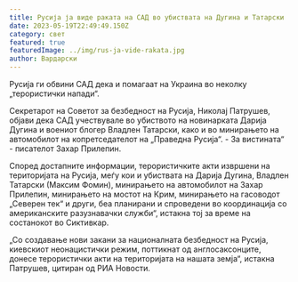 ```yaml
---
title: Русија ја виде раката на САД во убиствата на Дугина и Татарски
date: 2023-05-19T22:49:49.150Z
category: свет
featured: true
featuredImage: ../img/rus-ja-vide-rakata.jpg
author: Вардарски
---
```

Русија ги обвини САД дека и помагаат на Украина во неколку „терористички напади“.

Секретарот на Советот за безбедност на Русија, Николај Патрушев, објави дека САД учествувале во убиството на новинарката Дарија Дугина и воениот блогер Владлен Татарски, како и во минирањето на автомобилот на копретседателот на „Праведна Русија“. - За вистината“ - писателот Захар Прилепин.

Според достапните информации, терористичките акти извршени на територијата на Русија, меѓу кои и убиствата на Дарија Дугина, Владлен Татарски (Максим Фомин), минирањето на автомобилот на Захар Прилепин, минирањето на мостот на Крим, минирањето на гасоводот „Северен тек“ и други, беа планирани и спроведени во координација со американските разузнавачки служби“, истакна тој за време на состанокот во Сиктивкар.

„Со создавање нови закани за националната безбедност на Русија, киевскиот неонацистички режим, поттикнат од англосаксонците, донесе терористички акти на територијата на нашата земја“, истакна Патрушев, цитиран од РИА Новости.